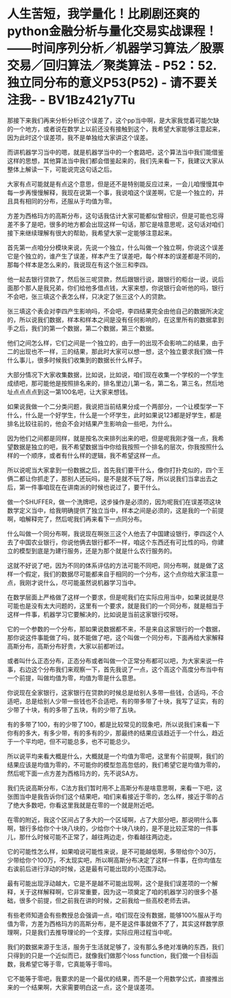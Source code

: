# 人生苦短，我学量化！比刷剧还爽的python金融分析与量化交易实战课程！——时间序列分析／机器学习算法／股票交易／回归算法／聚类算法 - P52：52.独立同分布的意义P53(P52) - 请不要关注我- - BV1Bz421y7Tu

那接下来我们再来分析分析这个误差了，这个pp当中啊，是大家我觉着可能欠缺的一个地方，或者说在数学上以前还没有接触到这个，我希望大家能够注意起来，因为此时这个误差项，我不是单独给大家讲这个误差。

而讲机器学习当中的嗯，就是机器学当中的一个套路吧，这个算法当中我们能借鉴这样的思想，其他算法当中我们都会借鉴起来的，我们先来看一下，我建议大家从整体上解读一下，可能说完这句话之后。

大家有点可能就是有点这个意思，但是还不是特别能反应过来，一会儿咱慢慢其中每一步再慢慢解释，我现在说第一个事，我说咱这个误差啊，它是一个独立的，并且具有相同的分布，还服从于均值为零。

方差为西格玛方的高斯分布，这句话我估计大家可能都似曾相识，但是可能也忘得差不多了是吧，很多的地方都会出现这样一句话，那它是啥意思呢，这句话对咱们接下来继续理解有很大的帮助，我希望大家一定能够注意起来。

首先第一点咱分分模块来说，先说一个独立，什么叫做一个独立啊，你说这个误差它是个独立的，谁产生了误差，样本产生了误差吧，每个样本的误差都是不同的，那每个样本是怎么来的，我说现在有这个张三和李四。

他一起去银行贷款了，然后张三呢贷款，然后跟银行说，跟银行的柜台一说，说后面那个那人是我兄弟，你们给他多借点钱，大家来想，你说银行会听他的吗，银行不会吧，张三填这个表怎么样，只决定了张三这个人的贷款。

张三填这个表会对李四产生影响吗，不会吧，李四结果完全由他自己的数据所决定的，所以说我们数据，样本和样本之间是没有任何影响的，在这里所有的数据拿到手之后，我们的第一个数据，第二个数据，第三个数据。

他们之间怎么样，它们之间是一个独立的，由于一的出现不会影响二的结果，由于二的出现也不一样，三的结果，那此时大家可以想一想，这个独立要求我们做一件什么事儿，很多时候我们收集到的数据长什么样子。

大部分情况下大家收集数据，比如说，比如说，咱们现在收集一个学校的一个学生成绩吧，那可能他是按照排名来的，排名里边儿第一名，第二名，第三名，然后地址点点点点到这一第100名吧，让大家来想钱。

如果说我做一个二分类问题，我说把当前结果分成一个两部分，一个让模型学一下什么，什么是一个好学生，什么是一个坏学生，此时如果说123都是好学生，都是排名比较往前的，他会不会对结果产生影响会一些吧，为什么。

因为他们之间都是同样，就是按名次来排列出来的吧，但是呢我刚才强一点，我希望数据是独立的吧，我不希望数据当中你给我按照一个排名的层次，你我按照什么样的一个顺序，或者有什么样的逻辑，我不希望这样一点。

所以说呢当大家拿到一份数据之后，首先我们要干什么，像你打扑克似的，四个王俩二都让你抓走了，那别人还玩吗，是不是就不玩了呀，所以说我们当拿出去之后，第一件事咱现在在讲南派的时候也说过了，要干什么。

做一个SHUFFER，做一个洗牌吧，这步操作是必须的，因为呢我们在误差项这块数学定义当中，给我明确提供了独立当中，样本之间是必须的，这是我的一个前提啊，咱解释完了，然后呢我们再来看下一点同分布。

什么叫做一个同分布啊，我说现在啊张三这个人他去了中国建设银行，李四这个人去了中国农业银行，你说他俩去银行都不一样，咱这个东西还有可比性的吗，你建立的模型到底是为建行服务，还是为那个就是什么农行服务的。

这就不好说了吧，因为不同的体系评估的方法可能不同吧，同分布啊，就是做了这样一个假定，我们的数据尽可能都来自于相同的一个分布，这个点你给大家注意一点，我刚才说什么，尽可能虽然说机器学习当中。

在数学层面上严格做了这样一个要求，但是呢我们在实际应用当中，如果说就是尽可能也是没有太大问题的，这里有一个要求，就是我们的一个同分布，就是相当于这样一件事，机器学习它要解决的，比如说是当前这家银行哎呀。

它的一个参数的一个分布，那如果说数据都不来，不是来自这家银行的一个数据，那你说这件事能做了吗，就不能做了吧，这个叫做一个同分布，下面再给大家解释高斯分布，高斯分布好贵，大家以前都听过。

或者叫什么正态分布，正态分布或者叫做一个正常分布都可以吧，为大家来说一件事，右边这个分布我们来观察一下，首先我说了一点，这个高这个高度分布当中有一个前提，叫做均值为零，均值为零是什么意思。

你说现在全家银行，这家银行在贷款的时候总是给别人多带一些钱，合适吗，不合适吧，总是给别人少带一些钱也不合适吧，有的带多带了十块，我写了证实，有的少带了十块，有的多带了五块，有的少带了五块。

有的多带了100，有的少带了100，都是比较常见的现象吧，所以说我们来看一下你有的多大，有多少带，有的多有的少，那最终的结果应该趋近于一个什么，趋近于一个平均吧，但不可能总多，也不可能总少。

所以说平均来看大概是什么，大概就是一个均值为零吧，这里有个前提啊，我们的结果应该是均值为零的，不可能你的模型忽高忽低的，我们希望它是均值为零的，然后呢下面一点方差为西格玛方的，先不说SA方。

我们先说高斯分布，C法方我们暂时用不上高斯分布是啥意思啊，来看一下吧，这张图当中是我告诉你们这个结果吧，咱们来看接近于零的，怎么样，接近于零的占了绝大多数吧，你看这里我就是在零的一个就是附近吧。

在零的附近，我这个区间占了多大的一个区域啊，占了大部分吧，那说明什么事啊，银行多给你个十块八块的，少给你个十块八块的，是不是比较正常的一件事儿，那什么时候可能不正常了，越往两边走，你看越往两边走。

它的可能性怎么样，如果咱说可能性来说，是不可能越低啊，多带给你个30万，少带给你个100万，不太现实吧，所以啊高斯分布决定了这样一件事，在你均值左右诶前后进行浮动的时候，这是最有可能出现的小范围浮动。

最有可能出现浮动越大，它是不是越不可能出现啊，这个是我们误差项的一个解释，关于这样解释啊，它非常重要，因为这一项奠定了咱的机器学习的很多个基础，很多个前提，但之前我在讲的时候，之前我给一些高校老师去讲。

有些老师知道会有些教授总会强调一点，咱们现在没有数据，能够100%服从于均值为零，方差为西格玛方的高斯分布，是不是这件事就做不了了，其实这样数学原理啊，只是我们去推导理论的一个支撑，实际应用过程当中呢。

我们的数据来源于生活，服务于生活就足够了，没有那么多绝对准确的东西，我们只得到的只是一个近似而已，就像我们做那个loss function，我们做一个目标函数，我希望它等于零，它真能等于零吗。

它不能等于零吧，我要求的是一个最优的结果，而不是一个用数学公式，直接推出来的一个结果啊，大家需要明白这一点，这个是误差项。

